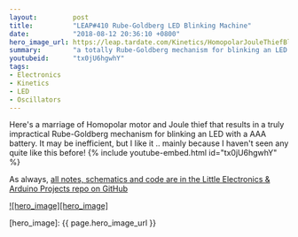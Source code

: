 ```yaml
---
layout:         post
title:          "LEAP#410 Rube-Goldberg LED Blinking Machine"
date:           "2018-08-12 20:36:10 +0800"
hero_image_url: https://leap.tardate.com/Kinetics/HomopolarJouleThiefBlinky/assets/HomopolarJouleThiefBlinky_build.jpg
summary:        "a totally Rube-Goldberg mechanism for blinking an LED with a AAA battery"
youtubeid:      "tx0jU6hgwhY"
tags:
- Electronics
- Kinetics
- LED
- Oscillators
---
```


Here's a marriage of Homopolar motor and Joule thief that results in a truly impractical Rube-Goldberg mechanism for blinking an LED with a AAA battery.
It may be inefficient, but I like it .. mainly because I haven't seen any quite like this before!
{% include youtube-embed.html id="tx0jU6hgwhY" %}

As always, [all notes, schematics and code are in the Little Electronics & Arduino Projects repo on GitHub][project]

[![hero_image][hero_image]][project]

[leap]: https://leap.tardate.com
[project]: https://github.com/tardate/LittleArduinoProjects/tree/master/xxx
[hero_image]: {{ page.hero_image_url }}
